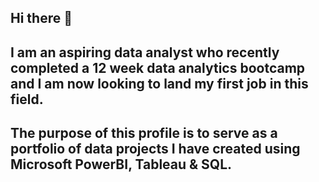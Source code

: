 ## Hi there 👋

## I am an aspiring data analyst who recently completed a 12 week data analytics bootcamp and I am now looking to land my first job in this field.

## The purpose of this profile is to serve as a portfolio of data projects I have created using Microsoft PowerBI, Tableau & SQL.

<!--
**joecockman/joecockman** is a ✨ _special_ ✨ repository because its `README.md` (this file) appears on your GitHub profile.

Here are some ideas to get you started:

- 🔭 I’m currently working on ...
- 🌱 I’m currently learning ...
- 👯 I’m looking to collaborate on ...
- 🤔 I’m looking for help with ...
- 💬 Ask me about ...
- 📫 How to reach me: ...
- 😄 Pronouns: ...
- ⚡ Fun fact: ...
-->
